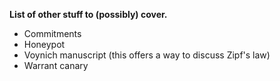 **List of other stuff to (possibly) cover.**

* Commitments
* Honeypot
* Voynich manuscript (this offers a way to discuss Zipf's law)
* Warrant canary
